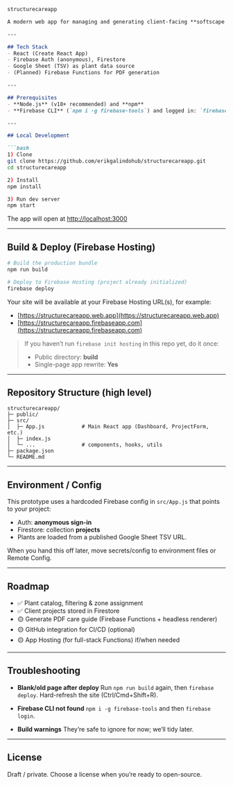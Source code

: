 
````markdown
structurecareapp

A modern web app for managing and generating client-facing **softscape care guides**.

---

## Tech Stack
- React (Create React App)
- Firebase Auth (anonymous), Firestore
- Google Sheet (TSV) as plant data source
- (Planned) Firebase Functions for PDF generation

---

## Prerequisites
- **Node.js** (v18+ recommended) and **npm**
- **Firebase CLI** (`npm i -g firebase-tools`) and logged in: `firebase login`

---

## Local Development

```bash
1) Clone
git clone https://github.com/erikgalindohub/structurecareapp.git
cd structurecareapp

2) Install
npm install

3) Run dev server
npm start
````

The app will open at [http://localhost:3000](http://localhost:3000)

---

## Build & Deploy (Firebase Hosting)

```bash
# Build the production bundle
npm run build

# Deploy to Firebase Hosting (project already initialized)
firebase deploy
```

Your site will be available at your Firebase Hosting URL(s), for example:

* [https://structurecareapp.web.app](https://structurecareapp.web.app)
* [https://structurecareapp.firebaseapp.com](https://structurecareapp.firebaseapp.com)

> If you haven’t run `firebase init hosting` in this repo yet, do it once:
>
> * Public directory: **build**
> * Single-page app rewrite: **Yes**

---

## Repository Structure (high level)

```
structurecareapp/
├─ public/
├─ src/
│  ├─ App.js            # Main React app (Dashboard, ProjectForm, etc.)
│  ├─ index.js
│  └─ ...               # components, hooks, utils
├─ package.json
└─ README.md
```

---

## Environment / Config

This prototype uses a hardcoded Firebase config in `src/App.js` that points to your project:

* Auth: **anonymous sign-in**
* Firestore: collection **projects**
* Plants are loaded from a published Google Sheet TSV URL.

When you hand this off later, move secrets/config to environment files or Remote Config.

---

## Roadmap

* ✅ Plant catalog, filtering & zone assignment
* ✅ Client projects stored in Firestore
* 🟡 Generate PDF care guide (Firebase Functions + headless renderer)
* 🟡 GitHub integration for CI/CD (optional)
* 🟡 App Hosting (for full-stack Functions) if/when needed

---

## Troubleshooting

* **Blank/old page after deploy**
  Run `npm run build` again, then `firebase deploy`. Hard-refresh the site (Ctrl/Cmd+Shift+R).

* **Firebase CLI not found**
  `npm i -g firebase-tools` and then `firebase login`.

* **Build warnings**
  They’re safe to ignore for now; we’ll tidy later.

---

## License

Draft / private. Choose a license when you’re ready to open-source.

```
```
